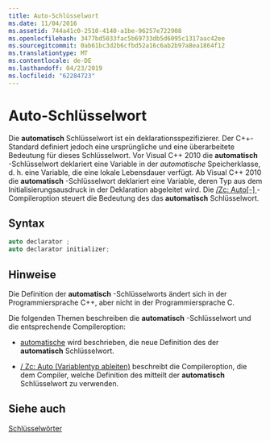 ```yaml
---
title: Auto-Schlüsselwort
ms.date: 11/04/2016
ms.assetid: 744a41c0-2510-4140-a1be-96257e722908
ms.openlocfilehash: 3477bd5033fac5b69733db5d6095c1317aac42ee
ms.sourcegitcommit: 0ab61bc3d2b6cfbd52a16c6ab2b97a8ea1864f12
ms.translationtype: MT
ms.contentlocale: de-DE
ms.lasthandoff: 04/23/2019
ms.locfileid: "62284723"
---
```

# <a name="auto-keyword"></a>Auto-Schlüsselwort

Die **automatisch** Schlüsselwort ist ein deklarationsspezifizierer. Der C++-Standard definiert jedoch eine ursprüngliche und eine überarbeitete Bedeutung für dieses Schlüsselwort. Vor Visual C++ 2010 die **automatisch** -Schlüsselwort deklariert eine Variable in der *automatische* Speicherklasse, d. h. eine Variable, die eine lokale Lebensdauer verfügt. Ab Visual C++ 2010 die **automatisch** -Schlüsselwort deklariert eine Variable, deren Typ aus dem Initialisierungsausdruck in der Deklaration abgeleitet wird. Die [/Zc: Auto&#91;-&#93; ](../build/reference/zc-auto-deduce-variable-type.md) -Compileroption steuert die Bedeutung des das **automatisch** Schlüsselwort.

## <a name="syntax"></a>Syntax

```cpp
auto declarator ;
auto declarator initializer;
```

## <a name="remarks"></a>Hinweise

Die Definition der **automatisch** -Schlüsselworts ändert sich in der Programmiersprache C++, aber nicht in der Programmiersprache C.

Die folgenden Themen beschreiben die **automatisch** -Schlüsselwort und die entsprechende Compileroption:

- [automatische](../cpp/auto-cpp.md) wird beschrieben, die neue Definition des der **automatisch** Schlüsselwort.

- [/ Zc: Auto (Variablentyp ableiten)](../build/reference/zc-auto-deduce-variable-type.md) beschreibt die Compileroption, die dem Compiler, welche Definition des mitteilt der **automatisch** Schlüsselwort zu verwenden.

## <a name="see-also"></a>Siehe auch

[Schlüsselwörter](../cpp/keywords-cpp.md)